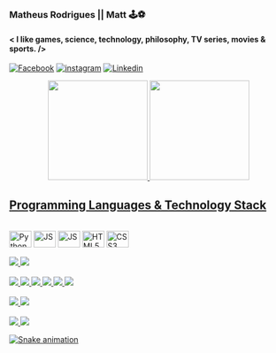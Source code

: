 ### Matheus Rodrigues || Matt 🕹️⚽
#### < I like games, science, technology, philosophy, TV series, movies & sports. />

[![Facebook](https://img.shields.io/badge/Facebook-1877F2?style=for-the-badge&logo=facebook&logoColor=white)](https://www.facebook.com/matheussantos1995/)
[![instagram](https://img.shields.io/badge/Instagram-E4405F?style=for-the-badge&logo=instagram&logoColor=white)](https://www.instagram.com/mrsantos.95/)
[![Linkedin](https://img.shields.io/badge/LinkedIn-0077B5?style=for-the-badge&logo=linkedin&logoColor=white)](https://www.linkedin.com/in/msantos95/)

<div style="width: inherit; display: flex; justify-content: space-evenly">
 <a href="https://github.com/santos95mat">
 <img height="180em" src="https://github-readme-stats.vercel.app/api?username=santos95mat&hide=stars&count_private=false&show_icons=true&theme=tokyonight&hide_rank=true&cache_seconds=2000&include_all_commits=true"/>
 <img height="180em" src="https://github-readme-stats.vercel.app/api/top-langs/?username=santos95mat&layout=compact&theme=tokyonight&cache_seconds=2000&langs_count=6"/>
</div>

## Programming Languages & Technology Stack

<div style="display: inline-block"><br/>
    <img align="center" alt="Python" height="30" width="40" src="https://cdn.jsdelivr.net/gh/devicons/devicon/icons/python/python-original.svg">
    <img align="center" alt="JS" height="30" width="40" src="https://cdn.jsdelivr.net/gh/devicons/devicon/icons/javascript/javascript-original.svg"/>
    <img align="center" alt="JS" height="30" width="40" src="https://cdn.jsdelivr.net/gh/devicons/devicon/icons/typescript/typescript-original.svg"/>
    <img align="center" alt="HTML5" height="30" width="40" src="https://cdn.jsdelivr.net/gh/devicons/devicon/icons/html5/html5-original.svg"/>
    <img align="center" alt="CSS3" height="30" width="40" src="https://cdn.jsdelivr.net/gh/devicons/devicon/icons/css3/css3-original.svg"/>
</div>
  
<div style="display: inline_block"><br>
    <img src="https://img.shields.io/badge/postgres-%23316192.svg?style=for-the-badge&logo=postgresql&logoColor=white"/>
    <img src="https://img.shields.io/badge/MongoDB-%234ea94b.svg?style=for-the-badge&logo=mongodb&logoColor=white"/>
</div>
 
<div style="display: inline_block"><br>
    <img src="https://img.shields.io/badge/Node.js-339933?style=for-the-badge&logo=nodedotjs&logoColor=white"/>
    <img src="https://img.shields.io/badge/express.js-%23404d59.svg?style=for-the-badge&logo=express&logoColor=white"/>
    <img src="https://img.shields.io/badge/npm-CB3837?style=for-the-badge&logo=npm&logoColor=white"/>
    <img src="https://img.shields.io/badge/jQuery-0769AD?style=for-the-badge&logo=jquery&logoColor=white"/>
    <img src="https://img.shields.io/badge/Sequelize-52B0E7?style=for-the-badge&logo=Sequelize&logoColor=white"/>
    <img src="https://img.shields.io/badge/react-%2320232a.svg?style=for-the-badge&logo=react&logoColor=white"/>
</div>

<div style="display: inline_block"><br>
    <img src="https://img.shields.io/badge/Visual_Studio_Code-0078D4?style=for-the-badge&logo=visual%20studio%20code&logoColor=white"/>
    <img src="https://img.shields.io/badge/PyCharm-000000.svg?&style=for-the-badge&logo=PyCharm&logoColor=white">
</div>
 
 <div style="display: inline_block"><br>
    <img src="https://img.shields.io/badge/Git-F05032?style=for-the-badge&logo=git&logoColor=white"/>
    <img src="https://img.shields.io/badge/heroku-%23430098.svg?style=for-the-badge&logo=heroku&logoColor=white"/>
</div>
 
![Snake animation](https://github.com/santos95mat/santos95mat/blob/output/github-contribution-grid-snake.svg)

